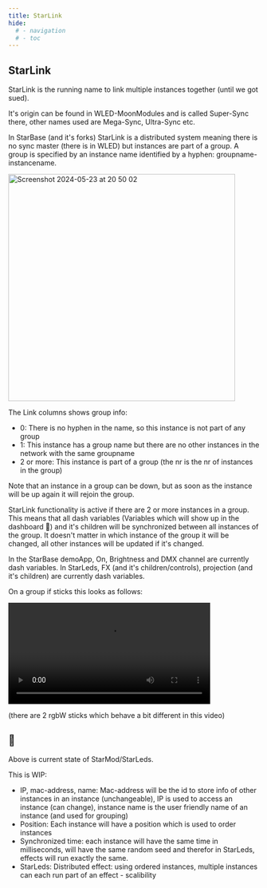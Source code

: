 ```yaml
---
title: StarLink
hide:
  # - navigation
  # - toc
---
```


## StarLink

StarLink is the running name to link multiple instances together (until we got sued).

It's origin can be found in WLED-MoonModules and is called Super-Sync there, other names used are Mega-Sync, Ultra-Sync etc.

In StarBase (and it's forks) StarLink is a distributed system meaning there is no sync master (there is in WLED) but instances are part of a group. A group is specified by an instance name identified by a hyphen: groupname-instancename.

<img width="455" alt="Screenshot 2024-05-23 at 20 50 02" src="https://github.com/ewowi/StarDocs/assets/138451817/e3dbd019-6193-4081-aad1-63f178d396ac">

The Link columns shows group info:

* 0: There is no hyphen in the name, so this instance is not part of any group
* 1: This instance has a group name but there are no other instances in the network with the same groupname
* 2 or more: This instance is part of a group (the nr is the nr of instances in the group)

Note that an instance in a group can be down, but as soon as the instance will be up again it will rejoin the group.

StarLink functionality is active if there are 2 or more instances in a group. This means that all dash variables (Variables which will show up in the dashboard 🚧) and it's children will be synchronized between all instances of the group. It doesn't matter in which instance of the group it will be changed, all other instances will be updated if it's changed.

In the StarBase demoApp, On, Brightness and DMX channel are currently dash variables. In StarLeds, FX (and it's children/controls), projection (and it's children) are currently dash variables.

On a group if sticks this looks as follows:

<video width="405" autoplay><source src="https://github.com/ewowi/StarDocs/assets/138451817/36d8a25d-c3cb-40d1-953a-330e06db9983" type="video/mp4"></video>

(there are 2 rgbW sticks which behave a bit different in this video)

## 🚧

Above is current state of StarMod/StarLeds.

This is WIP:

* IP, mac-address, name: Mac-address will be the id to store info of other instances in an instance (unchangeable), IP is used to access an instance (can change), instance name is the user friendly name of an instance (and used for grouping)
* Position: Each instance will have a position which is used to order instances
* Synchronized time: each instance will have the same time in milliseconds, will have the same random seed and therefor in StarLeds, effects will run exactly the same.
* StarLeds: Distributed effect: using ordered instances, multiple instances can each run part of an effect - scalibility
